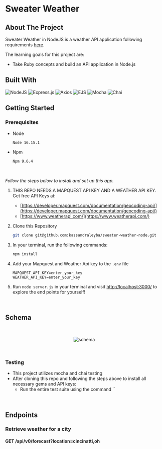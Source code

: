 # Sweater Weather

## About The Project

Sweater Weather in NodeJS is a weather API application following requirements [here](https://backend.turing.edu/module3/projects/sweater_weather/requirements).

The learning goals for this project are:

* Take Ruby concepts and build an API application in Node.js

## Built With

![NodeJS](https://img.shields.io/badge/node.js-6DA55F?style=for-the-badge&logo=node.js&logoColor=white)
![Express.js](https://img.shields.io/badge/express.js-%23404d59.svg?style=for-the-badge&logo=express&logoColor=%2361DAFB)
![Axios](https://img.shields.io/badge/Axios-%2345B8D8.svg?style=for-the-badge&logo=axios&logoColor=white)
![EJS](https://img.shields.io/badge/EJS-%23E74C3C.svg?style=for-the-badge&logo=ejs&logoColor=white)
![Mocha](https://img.shields.io/badge/Mocha-%238D6748.svg?style=for-the-badge&logo=mocha&logoColor=white)
![Chai](https://img.shields.io/badge/Chai-%23A30701.svg?style=for-the-badge&logo=chai&logoColor=white)


## Getting Started

### Prerequisites

* Node
  ```sh
  Node 16.15.1
  ```

* Npm
  ```sh
  Npm 9.6.4
  ```

<br />

_Follow the steps below to install and set up this app._

1. THIS REPO NEEDS A MAPQUEST API KEY AND A WEATHER API KEY. Get free API Keys at:
   - [https://developer.mapquest.com/documentation/geocoding-api/](https://developer.mapquest.com/documentation/geocoding-api/)
   - [https://www.weatherapi.com/](https://www.weatherapi.com/)

3. Clone this Repository
   ```sh
   git clone git@github.com:kassandraleyba/sweater-weather-node.git
   ```
4. In your terminal, run the following commands:
    ```sh
    npm install
    ```
5. Add your Mapquest and Weather Api key to the `.env` file
   ```.env
   MAPQUEST_API_KEY=enter_your_key
   WEATHER_API_KEY=enter_your_key
   ```
6. Run `node server.js` in your terminal and visit [http://localhost:3000/](http://localhost:3000/) to explore the end points for yourself!

<br />


## Schema

<br />

<div align="center">

  ![schema](schema)
</div>

<br />

### Testing

* This project utilizes mocha and chai testing
* After cloning this repo and following the steps above to install all necessary gems and API keys:
  * Run the entire test suite using the command ``

<br />

## Endpoints

### Retrieve weather for a city
#### GET /api/v0/forecast?location=cincinatti,oh
